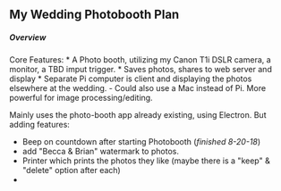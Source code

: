 ## My Wedding Photobooth Plan


##### Overview
Core Features:
    * A Photo booth, utilizing my Canon T1i DSLR camera, a monitor, a TBD imput trigger.
    * Saves photos, shares to web server and display
    * Separate Pi computer is client and displaying the photos elsewhere at the wedding.
    	- Could also use a Mac instead of Pi. More powerful for image processing/editing.

Mainly uses the photo-booth app already existing, using Electron. But adding features:


  * Beep on countdown after starting Photobooth (*finished 8-20-18*)
  * add "Becca & Brian" watermark to photos.
  * Printer which prints the photos they like (maybe there is a "keep" & "delete" option after each)
  * 